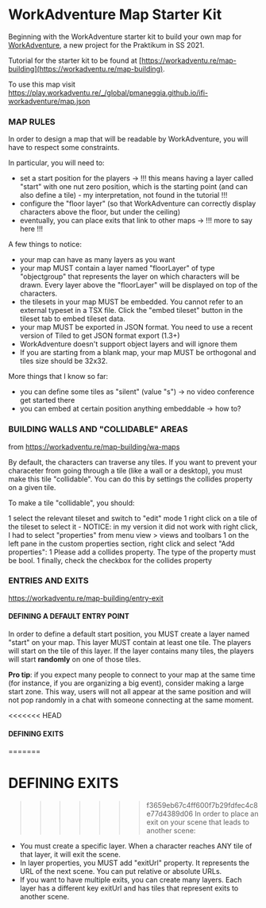 # WorkAdventure Map Starter Kit

Beginning with the WorkAdventure starter kit to build your own map for [WorkAdventure](https://workadventu.re), a new project for the Praktikum in SS 2021.

Tutorial for the starter kit to be found at [https://workadventu.re/map-building](https://workadventu.re/map-building).

To use this map visit https://play.workadventu.re/_/global/pmaneggia.github.io/ifi-workadventure/map.json


### MAP RULES

In order to design a map that will be readable by WorkAdventure, you will have to respect some constraints.

In particular, you will need to:

* set a start position for the players -> !!! this means having a layer called "start" with one nut zero position, which is the starting point (and can also define a tile) - my interpretation, not found in the tutorial !!!
* configure the "floor layer" (so that WorkAdventure can correctly display characters above the floor, but under the ceiling)
* eventually, you can place exits that link to other maps -> !!! more to say here !!!

A few things to notice:

* your map can have as many layers as you want
* your map MUST contain a layer named "floorLayer" of type "objectgroup" that represents the layer on which characters will be drawn. Every layer above the "floorLayer" will be displayed on top of the characters.
* the tilesets in your map MUST be embedded. You cannot refer to an external typeset in a TSX file. Click the "embed tileset" button in the tileset tab to embed tileset data.
* your map MUST be exported in JSON format. You need to use a recent version of Tiled to get JSON format export (1.3+)
* WorkAdventure doesn't support object layers and will ignore them
* If you are starting from a blank map, your map MUST be orthogonal and tiles size should be 32x32.

More things that I know so far:

* you can define some tiles as "silent" (value "s") -> no video conference get started there
* you can embed at certain position anything embeddable -> how to?

### BUILDING WALLS AND "COLLIDABLE" AREAS

from https://workadventu.re/map-building/wa-maps

By default, the characters can traverse any tiles. If you want to prevent your characeter from going through a tile (like a wall or a desktop), you must make this tile "collidable". You can do this by settings the collides property on a given tile.

To make a tile "collidable", you should:

1 select the relevant tileset and switch to "edit" mode
1 right click on a tile of the tileset to select it - NOTICE: in my version it did not work with right click, I had to select "properties" from menu view > views and toolbars
1 on the left pane in the custom properties section, right click and select "Add properties":
1 Please add a collides property. The type of the property must be bool.
1 finally, check the checkbox for the collides property

### ENTRIES AND EXITS

https://workadventu.re/map-building/entry-exit

#### DEFINING A DEFAULT ENTRY POINT

In order to define a default start position, you MUST create a layer named "start" on your map. This layer MUST contain at least one tile. The players will start on the tile of this layer. If the layer contains many tiles, the players will start **randomly** on one of those tiles.

**Pro tip**: if you expect many people to connect to your map at the same time (for instance, if you are organizing a big event), consider making a large start zone. This way, users will not all appear at the same position and will not pop randomly in a chat with someone connecting at the same moment.

<<<<<<< HEAD
#### DEFINING EXITS
=======
# DEFINING EXITS
>>>>>>> f3659eb67c4ff600f7b29fdfec4c8e77d4389d06
In order to place an exit on your scene that leads to another scene:

* You must create a specific layer. When a character reaches ANY tile of that layer, it will exit the scene.
* In layer properties, you MUST add "exitUrl" property. It represents the URL of the next scene. You can put relative or absolute URLs.
* If you want to have multiple exits, you can create many layers. Each layer has a different key exitUrl and has tiles that represent exits to another scene.